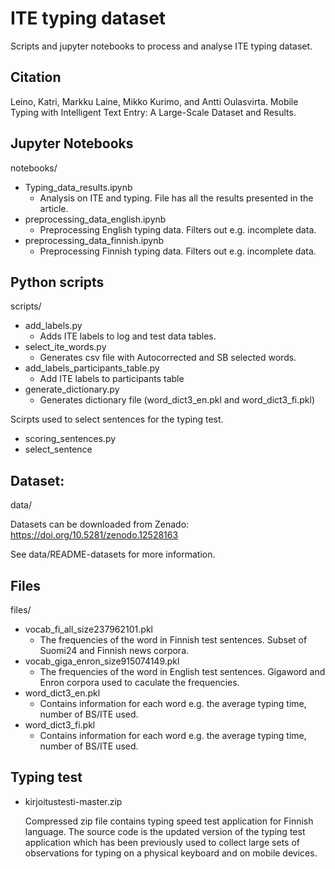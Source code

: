 # ITE typing dataset

Scripts and jupyter notebooks to process and analyse ITE typing dataset.


## Citation

Leino, Katri, Markku Laine, Mikko Kurimo, and Antti Oulasvirta. Mobile Typing with Intelligent Text Entry: A
Large-Scale Dataset and Results.


## Jupyter Notebooks

notebooks/

* Typing_data_results.ipynb
  * Analysis on ITE and typing. File has all the results presented in the article.
* preprocessing_data_english.ipynb
  * Preprocessing English typing data. Filters out e.g. incomplete data.
* preprocessing_data_finnish.ipynb
  * Preprocessing Finnish typing data. Filters out e.g. incomplete data.


## Python scripts

scripts/

* add_labels.py
  * Adds ITE labels to log and test data tables.
* select_ite_words.py
  * Generates csv file with Autocorrected and SB selected words.
* add_labels_participants_table.py
  * Add ITE labels to participants table
* generate_dictionary.py
  * Generates dictionary file (word_dict3_en.pkl and word_dict3_fi.pkl)


Scirpts used to select sentences for the typing test.
* scoring_sentences.py
* select_sentence


## Dataset:

data/

Datasets can be downloaded from Zenado: https://doi.org/10.5281/zenodo.12528163


See data/README-datasets for more information.

## Files

files/

* vocab_fi_all_size237962101.pkl
  * The frequencies of the word in Finnish test sentences. Subset of Suomi24 and Finnish news corpora.
* vocab_giga_enron_size915074149.pkl
  * The frequencies of the word in English test sentences. Gigaword and Enron corpora used to caculate the frequencies.
* word_dict3_en.pkl
  * Contains information for each word e.g. the average typing time, number of BS/ITE used.
* word_dict3_fi.pkl
  * Contains information for each word e.g. the average typing time, number of BS/ITE used.


## Typing test

* kirjoitustesti-master.zip

    Compressed zip file contains typing speed test application for Finnish language. The source code is the updated version of the typing test application which has been previously used to collect large sets of observations for typing on a physical keyboard and on mobile devices.





